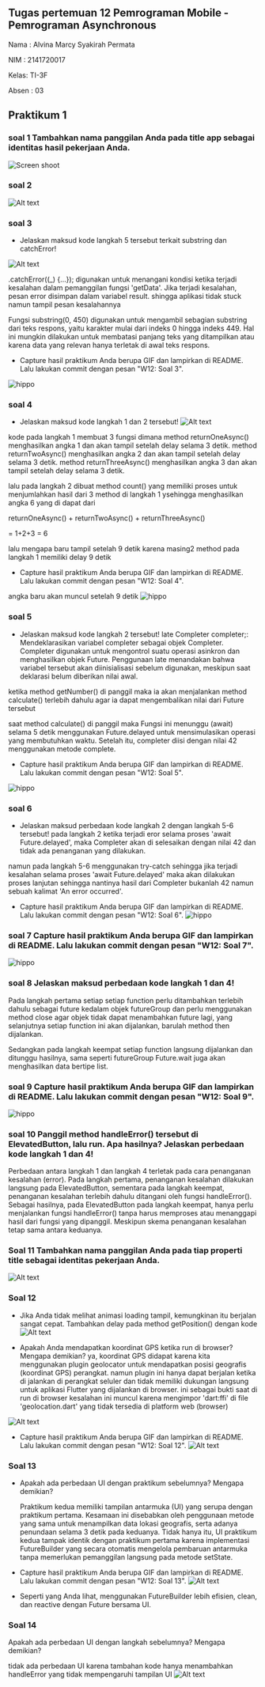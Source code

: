## Tugas pertemuan 12 Pemrograman Mobile - Pemrograman Asynchronous ##

Nama : Alvina Marcy Syakirah Permata

NIM : 2141720017

Kelas: TI-3F

Absen : 03

## Praktikum 1
### soal 1 Tambahkan nama panggilan Anda pada title app sebagai identitas hasil pekerjaan Anda.
![Screen shoot](/week-12/docs/p1s1.png)

### soal 2 
![Alt text](/week-12/docs/p1s2.png)

### soal 3
- Jelaskan maksud kode langkah 5 tersebut terkait substring dan catchError!

![Alt text](/week-12/docs/p1s3.png)

.catchError((_) {...}); digunakan untuk menangani kondisi ketika terjadi kesalahan dalam pemanggilan fungsi 'getData'. Jika terjadi kesalahan, pesan error disimpan dalam variabel result. shingga aplikasi tidak stuck namun tampil pesan kesalahannya

Fungsi substring(0, 450) digunakan untuk mengambil sebagian substring dari teks respons, yaitu karakter mulai dari indeks 0 hingga indeks 449. Hal ini mungkin dilakukan untuk membatasi panjang teks yang ditampilkan atau karena data yang relevan hanya terletak di awal teks respons.

- Capture hasil praktikum Anda berupa GIF dan lampirkan di README. Lalu lakukan commit dengan pesan "W12: Soal 3".

![hippo](https://github.com/Marcysp/2141720017-mobile-2023/blob/main/week-12/docs/praktikum1.gif)

### soal 4 
- Jelaskan maksud kode langkah 1 dan 2 tersebut!
![Alt text](/week-12/docs/p2.png)

kode pada langkah 1
membuat 3 fungsi dimana method returnOneAsync() menghasilkan angka 1 dan akan tampil setelah delay selama 3 detik.
method returnTwoAsync() menghasilkan angka 2 dan akan tampil setelah delay selama 3 detik.
method returnThreeAsync() menghasilkan angka 3 dan akan tampil setelah delay selama 3 detik.

lalu pada langkah 2 dibuat method count() yang memiliki proses untuk menjumlahkan hasil dari 3 method di langkah 1 ysehingga menghasilkan angka 6 yang di dapat dari 

returnOneAsync() + returnTwoAsync() + returnThreeAsync()

= 1+2+3 = 6

lalu mengapa baru tampil setelah 9 detik karena masing2 method pada langkah 1 memiliki delay 9 detik

- Capture hasil praktikum Anda berupa GIF dan lampirkan di README. Lalu lakukan commit dengan pesan "W12: Soal 4".

angka baru akan muncul setelah 9 detik 
![hippo](https://github.com/Marcysp/2141720017-mobile-2023/blob/main/week-12/docs/praktikum2.gif)


### soal 5
- Jelaskan maksud kode langkah 2 tersebut!
late Completer completer;: Mendeklarasikan variabel completer sebagai objek Completer. Completer digunakan untuk mengontrol suatu operasi asinkron dan menghasilkan objek Future. Penggunaan late menandakan bahwa variabel tersebut akan diinisialisasi sebelum digunakan, meskipun saat deklarasi belum diberikan nilai awal.

ketika method getNumber() di panggil maka ia akan menjalankan method calculate() terlebih dahulu agar ia dapat mengembalikan nilai dari Future tersebut

saat method calculate() di panggil maka Fungsi ini menunggu (await) selama 5 detik menggunakan Future.delayed untuk mensimulasikan operasi yang membutuhkan waktu. Setelah itu, completer diisi dengan nilai 42 menggunakan metode complete.

- Capture hasil praktikum Anda berupa GIF dan lampirkan di README. Lalu lakukan commit dengan pesan "W12: Soal 5".

![hippo](https://github.com/Marcysp/2141720017-mobile-2023/blob/main/week-12/docs/praktikum3_soal5.gif)

### soal 6
- Jelaskan maksud perbedaan kode langkah 2 dengan langkah 5-6 tersebut!
pada langkah 2 ketika terjadi eror selama proses 'await Future.delayed', maka Completer akan di selesaikan dengan nilai 42 dan tidak ada penanganan yang dilakukan. 

namun pada langkah 5-6 menggunakan try-catch sehingga jika terjadi kesalahan selama proses 'await Future.delayed' maka akan dilakukan proses lanjutan sehingga nantinya hasil dari Completer bukanlah 42 namun sebuah kalimat 'An error occurred'.

- Capture hasil praktikum Anda berupa GIF dan lampirkan di README. Lalu lakukan commit dengan pesan "W12: Soal 6".
![hippo](/week-12/docs/praktikum3_soal6.gif)

### soal 7 Capture hasil praktikum Anda berupa GIF dan lampirkan di README. Lalu lakukan commit dengan pesan "W12: Soal 7".

![hippo](/week-12/docs/praktikum4_soal7.gif)

### soal 8 Jelaskan maksud perbedaan kode langkah 1 dan 4!
Pada langkah pertama setiap setiap function perlu ditambahkan terlebih dahulu sebagai future kedalam objek futureGroup dan perlu menggunakan method close agar objek tidak dapat menambahkan future lagi, yang selanjutnya setiap function ini akan dijalankan, barulah method then dijalankan. 

Sedangkan pada langkah keempat setiap function langsung dijalankan dan ditunggu hasilnya, sama seperti futureGroup Future.wait juga akan menghasilkan data bertipe list.

### soal 9 Capture hasil praktikum Anda berupa GIF dan lampirkan di README. Lalu lakukan commit dengan pesan "W12: Soal 9".

![hippo](/week-12/docs/praktikum5_soal9.gif)

### soal 10 Panggil method handleError() tersebut di ElevatedButton, lalu run. Apa hasilnya? Jelaskan perbedaan kode langkah 1 dan 4!

Perbedaan antara langkah 1 dan langkah 4 terletak pada cara penanganan kesalahan (error). Pada langkah pertama, penanganan kesalahan dilakukan langsung pada ElevatedButton, sementara pada langkah keempat, penanganan kesalahan terlebih dahulu ditangani oleh fungsi handleError(). Sebagai hasilnya, pada ElevatedButton pada langkah keempat, hanya perlu menjalankan fungsi handleError() tanpa harus memproses atau menanggapi hasil dari fungsi yang dipanggil. Meskipun skema penanganan kesalahan tetap sama antara keduanya.

### Soal 11 Tambahkan nama panggilan Anda pada tiap properti title sebagai identitas pekerjaan Anda.
![Alt text](/week-12/docs/p6s11.png)

### Soal 12
- Jika Anda tidak melihat animasi loading tampil, kemungkinan itu berjalan sangat cepat. Tambahkan delay pada method getPosition() dengan kode 
![Alt text](/week-12/docs/p6s12.png)

- Apakah Anda mendapatkan koordinat GPS ketika run di browser? Mengapa demikian?
ya, koordinat GPS didapat karena kita menggunakan  plugin geolocator untuk mendapatkan posisi geografis (koordinat GPS) perangkat. namun plugin ini hanya dapat berjalan ketika di jalankan di perangkat seluler dan tidak memiliki dukungan langsung untuk aplikasi Flutter yang dijalankan di browser.
ini sebagai bukti saat di run di browser
kesalahan ini muncul karena mengimpor 'dart:ffi' di file 'geolocation.dart' yang tidak tersedia di platform web (browser)

![Alt text](/week-12/docs/p6s12_2.png)

- Capture hasil praktikum Anda berupa GIF dan lampirkan di README. Lalu lakukan commit dengan pesan "W12: Soal 12".
![Alt text](/week-12/docs/praktikum6_soal12.gif)

### Soal 13

- Apakah ada perbedaan UI dengan praktikum sebelumnya? Mengapa demikian?

    Praktikum kedua memiliki tampilan antarmuka (UI) yang serupa dengan praktikum pertama. Kesamaan ini disebabkan oleh penggunaan metode yang sama untuk menampilkan data lokasi geografis, serta adanya penundaan selama 3 detik pada keduanya. Tidak hanya itu, UI praktikum kedua tampak identik dengan praktikum pertama karena implementasi FutureBuilder yang secara otomatis mengelola pembaruan antarmuka tanpa memerlukan pemanggilan langsung pada metode setState.

- Capture hasil praktikum Anda berupa GIF dan lampirkan di README. Lalu lakukan commit dengan pesan "W12: Soal 13".
![Alt text](/week-12/docs/praktikum7_soal13.gif)

- Seperti yang Anda lihat, menggunakan FutureBuilder lebih efisien, clean, dan reactive dengan Future bersama UI.

### Soal 14
Apakah ada perbedaan UI dengan langkah sebelumnya? Mengapa demikian?

tidak ada perbedaan UI karena tambahan kode hanya menambahkan  handleError yang tidak mempengaruhi tampilan UI
![Alt text](/week-12/docs/praktikum7_soal14.gif)